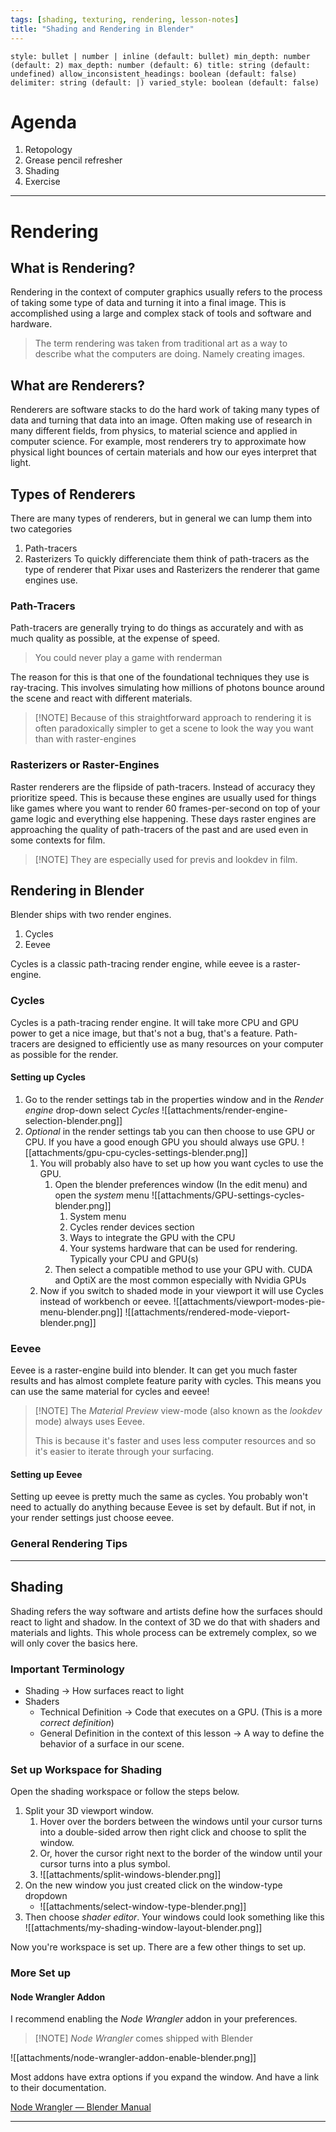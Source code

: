 ```yaml
---
tags: [shading, texturing, rendering, lesson-notes]
title: "Shading and Rendering in Blender"
---
```


```toc
style: bullet | number | inline (default: bullet) min_depth: number (default: 2) max_depth: number (default: 6) title: string (default: undefined) allow_inconsistent_headings: boolean (default: false) delimiter: string (default: |) varied_style: boolean (default: false) 
```


# Agenda
1. Retopology
2. Grease pencil refresher
3. Shading
4. Exercise

---

# Rendering

## What is Rendering?
Rendering in the context of computer graphics usually refers to the process of taking some type of data and turning it into a final image.
This is accomplished using a large and complex stack of tools and software and hardware.

> The term rendering was taken from traditional art as a way to describe what the computers are doing. Namely creating images.

## What are Renderers?
Renderers are software stacks to do the hard work of taking many types of data and turning that data into an image.
Often making use of research in many different fields, from physics, to material science and applied in computer science.
For example, most renderers try to approximate how physical light bounces of certain materials and how our eyes interpret that light. 

## Types of Renderers
There are many types of renderers, but in general we can lump them into two categories
1. Path-tracers
2. Rasterizers
To quickly differenciate them think of path-tracers as the type of renderer that Pixar uses and Rasterizers the renderer that game engines use.

### Path-Tracers
Path-tracers are generally trying to do things as accurately and with as much quality as possible, at the expense of speed.

> You could never play a game with renderman

The reason for this is that one of the foundational techniques they use is ray-tracing. This involves simulating how millions of photons bounce around the scene and react with different materials.
>[!NOTE] Because of this straightforward approach to rendering it is often paradoxically simpler to get a scene to look the way you want than with raster-engines

### Rasterizers or Raster-Engines
Raster renderers are the flipside of path-tracers. Instead of accuracy they prioritize speed. This is because these engines are usually used for things like games where you want to render 60 frames-per-second on top of your game logic and everything else happening.
These days raster engines are approaching the quality of path-tracers of the past and are used even in some contexts for film.
>[!NOTE] They are especially used for previs and lookdev in film.

## Rendering in Blender

Blender ships with two render engines.
1. Cycles
2. Eevee

Cycles is a classic path-tracing render engine, while eevee is a raster-engine.



### Cycles
Cycles is a path-tracing render engine. It will take more CPU and GPU power to get a nice image, but that's not a bug, that's a feature. Path-tracers are designed to efficiently use as many resources on your computer as possible for the render.

#### Setting up Cycles
1. Go to the render settings tab in the properties window and in the *Render engine* drop-down select *Cycles* ![[attachments/render-engine-selection-blender.png]]
2. *Optional* in the render settings tab you can then choose to use GPU or CPU. If you have a good enough GPU you should always use GPU. ![[attachments/gpu-cpu-cycles-settings-blender.png]]
	1. You will probably also have to set up how you want cycles to use the GPU.
		1. Open the blender preferences window (In the edit menu) and open the *system* menu ![[attachments/GPU-settings-cycles-blender.png]]
			1. System menu
			2. Cycles render devices section
			3. Ways to integrate the GPU with the CPU
			4. Your systems hardware that can be used for rendering. Typically your CPU and GPU(s)
		2. Then select a compatible method to use your GPU with. CUDA and OptiX are the most common especially with Nvidia GPUs
	2. Now if you switch to shaded mode in your viewport it will use Cycles instead of workbench or eevee. ![[attachments/viewport-modes-pie-menu-blender.png]] ![[attachments/rendered-mode-vieport-blender.png]]

### Eevee
Eevee is a raster-engine build into blender. It can get you much faster results and has almost complete feature parity with cycles. This means you can use the same material for cycles and eevee!

>[!NOTE] The *Material Preview* view-mode (also known as the *lookdev* mode) always uses Eevee.
>
>This is because it's faster and uses less computer resources and so it's easier to iterate through your surfacing. 


#### Setting up Eevee
Setting up eevee is pretty much the same as cycles. You probably won't need to actually do anything because Eevee is set by default. But if not, in your render settings just choose eevee.

### General Rendering Tips


---
## Shading
Shading refers the way software and artists define how the surfaces should react to light and shadow.
In the context of 3D we do that with shaders and materials and lights.
This whole process can be extremely complex, so we will only cover the basics here.

### Important Terminology
- Shading -> How surfaces react to light
- Shaders
	- Technical Definition -> Code that executes on a GPU. (This is a more *correct definition*)
	- General Definition in the context of this lesson -> A way to define the behavior of a surface in our scene.

### Set up Workspace for Shading
Open the shading workspace or follow the steps below.

1. Split your 3D viewport window.
	1. Hover over the borders between the windows until your cursor turns into a double-sided arrow then right click and choose to split the window.
	2. Or, hover the cursor right next to the border of the window until your cursor turns into a plus symbol.
	3. ![[attachments/split-windows-blender.png]]
2. On the new window you just created click on the window-type dropdown
	- ![[attachments/select-window-type-blender.png]]
3. Then choose *shader editor*. Your windows could look something like this ![[attachments/my-shading-window-layout-blender.png]]

Now you're workspace is set up. There are a few other things to set up.

### More Set up
#### Node Wrangler Addon
I recommend enabling the *Node Wrangler* addon in your preferences.

>[!NOTE] *Node Wrangler* comes shipped with Blender

![[attachments/node-wrangler-addon-enable-blender.png]]

Most addons have extra options if you expand the window. And have a link to their documentation.

[Node Wrangler — Blender Manual](https://docs.blender.org/manual/en/3.3/addons/node/node_wrangler.html)

---

